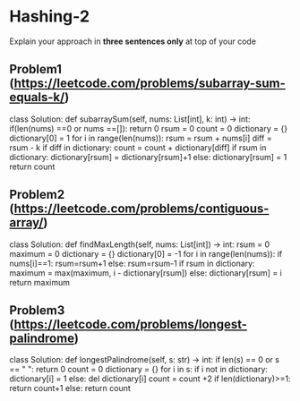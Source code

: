 # Hashing-2

Explain your approach in **three sentences only** at top of your code


## Problem1 (https://leetcode.com/problems/subarray-sum-equals-k/)

class Solution:
    def subarraySum(self, nums: List[int], k: int) -> int:
        if(len(nums) ==0 or nums ==[]):
            return 0
        rsum = 0
        count = 0
        dictionary = {}
        dictionary[0] = 1
        for i in range(len(nums)):
            rsum = rsum + nums[i]
            diff = rsum - k
            if diff in dictionary:
                count = count + dictionary[diff]
            if rsum in dictionary:
                dictionary[rsum] = dictionary[rsum]+1
            else:
                dictionary[rsum] = 1
        return count
    
<!-- #Time Complexity: O(n) n - number of elements in the list
#Space Complexity: O(n) hash map  -->
<!-- # Approach - Keep a running sum value and a count. Given k which is the total sum we have to obtain from the array elements. Traverse through the array and keep adding array element to the running sum, and simultaneously check the difference of k and running sum. If the difference is found in the dictionary it means that sum has been found at that index, and then increment the count of the value (answer). Also keep adding the new running sums to the dictionary with its frequency count to 1. IF rsum is encountered more times then increment the respective count value that many times in teh dictionary. Return count.   -->
        


## Problem2 (https://leetcode.com/problems/contiguous-array/)

class Solution:
    def findMaxLength(self, nums: List[int]) -> int:
        rsum = 0
        maximum = 0
        dictionary = {}
        dictionary[0] = -1
        for i in range(len(nums)):
            if nums[i]==1:
                rsum=rsum+1 
            else:
                rsum=rsum-1
            if rsum in dictionary:
                maximum = max(maximum, i - dictionary[rsum])
            else:
                dictionary[rsum] = i
        return maximum
<!--     
    #Time Complexity:O(n) n - length of nums
    #Space Complexity: O(n) hash map usage
    # Approach: Three steps : 1. Maintain a running sum which is set to increment by 1 if it encounters a 1 in the array and else decerement it if it encounters a 0. 
#     2. In the hash map already store a default (0:-1) mapping. when ever we update rsum query and find it out whether it is present in the dictionary, if yes, then calculate max using the index value. else store the rsum mapped to the index in the map. 3. Return max once we finished traversing through out the array.  -->


## Problem3 (https://leetcode.com/problems/longest-palindrome)

class Solution:
    def longestPalindrome(self, s: str) -> int:
        if len(s) == 0 or s == " ":
            return 0
        count = 0
        dictionary = {}
        for i in s:
            if i not in dictionary:
                dictionary[i] = 1
            else: 
                del dictionary[i]
                count = count +2
        if len(dictionary)>=1:
            return count+1
        else:
            return count
<!-- #Time Complexity: O(n) n - avg length of the string
#Space Complexity: O(n) hash map involved.  -->
<!-- #Approach: traverse through all the charecters of a string -> while traversing if found already which tells us that the frequency of the charecter is 2, then add the value to the count and delete that charecter from the dictionary. Else just keep adding into the dictionary. In the end if there are charecters still present (i.e if dictionary size is greater than 1), then add count +1 and return it else just return count. 
# Based on the property that if the frequency of the charecter is even it contributes to the palindrome and if not then only one of the charecter might just be located at the centre.  -->

            
                        
        
        